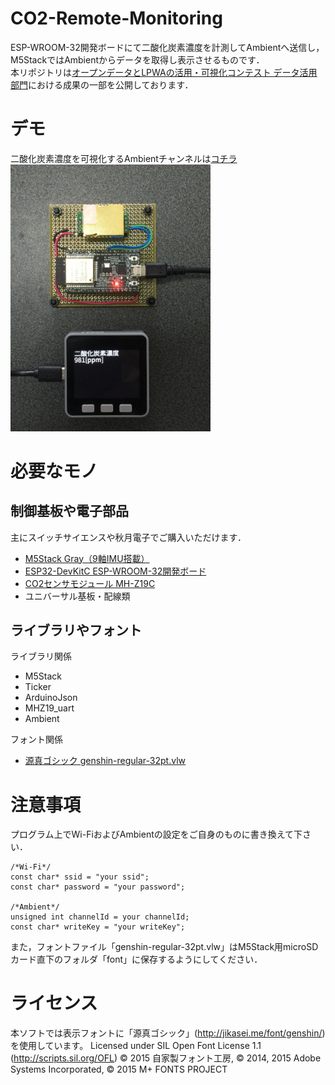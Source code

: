 # CO2-Remote-Monitoring
ESP-WROOM-32開発ボードにて二酸化炭素濃度を計測してAmbientへ送信し，M5StackではAmbientからデータを取得し表示させるものです．  
本リポジトリは[オープンデータとLPWAの活用・可視化コンテスト データ活用部門](https://sites.google.com/view/opendata-lpwa/)における成果の一部を公開しております．

# デモ
二酸化炭素濃度を可視化するAmbientチャンネルは[コチラ](https://ambidata.io/bd/board.html?id=11304)  
<img src="./img/demo.jpg" width="320px">

# 必要なモノ
## 制御基板や電子部品
主にスイッチサイエンスや秋月電子でご購入いただけます．
 * [M5Stack Gray（9軸IMU搭載）](https://ssci.to/3648)
 * [ESP32-DevKitC ESP-WROOM-32開発ボード](https://akizukidenshi.com/catalog/g/gM-11819/)
 * [CO2センサモジュール MH-Z19C](https://akizukidenshi.com/catalog/g/gM-16142/)
 * ユニバーサル基板・配線類
## ライブラリやフォント
ライブラリ関係
* M5Stack
* Ticker
* ArduinoJson
* MHZ19_uart
* Ambient

フォント関係
* [源真ゴシック genshin-regular-32pt.vlw](https://qiita.com/ma2shita/items/fef1608fc9cf3a7bd46a)

# 注意事項
プログラム上でWi-FiおよびAmbientの設定をご自身のものに書き換えて下さい．
```
/*Wi-Fi*/
const char* ssid = "your ssid";
const char* password = "your password";

/*Ambient*/
unsigned int channelId = your channelId;
const char* writeKey = "your writeKey";
```
また，フォントファイル「genshin-regular-32pt.vlw」はM5Stack用microSDカード直下のフォルダ「font」に保存するようにしてください．

# ライセンス
本ソフトでは表示フォントに「源真ゴシック」(http://jikasei.me/font/genshin/) を使用しています。
Licensed under SIL Open Font License 1.1 (http://scripts.sil.org/OFL)
© 2015 自家製フォント工房, © 2014, 2015 Adobe Systems Incorporated, © 2015 M+
FONTS PROJECT
